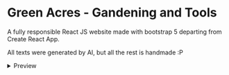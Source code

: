 # Green Acres - Gandening and Tools

A fully responsible React JS website made with bootstrap 5 departing from Create React App.

All texts were generated by AI, but all the rest is handmade :P

<details>
  <summary>Preview</summary>
  
  ![Screenshot 2023-05-06 at 13-27-35 Green Acres - Gardening and Tools](https://user-images.githubusercontent.com/61253567/236636577-58fcc737-a099-42d2-9e85-c1a274f1a5a5.png)
  
  ![Screenshot 2023-05-06 at 13-30-38 Green Acres - Gardening and Tools](https://user-images.githubusercontent.com/61253567/236636575-c10590a4-9199-4a4b-afd4-26155fec8eb6.png)

  ![Screenshot 2023-05-06 at 13-42-08 Green Acres - Gardening and Tools](https://user-images.githubusercontent.com/61253567/236636576-dffcfead-2471-4d01-9e2e-0e73677fa70a.png)

  ![Screenshot 2023-05-06 at 13-29-11 Green Acres - Gardening and Tools](https://user-images.githubusercontent.com/61253567/236636574-89d6350c-08ee-4c4e-9eb3-f4d72bd98fe6.png)

</details>
